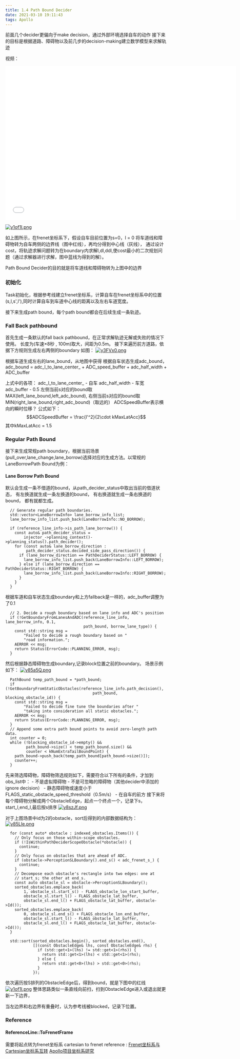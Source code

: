 ```yaml
---
title: 1.4 Path Bound Decider
date: 2021-03-10 19:11:43
tags: Apollo
---
```


前面几个decider更偏向于make decision，通过外部环境选择自车的动作
接下来的目标是根据道路、障碍物以及前几步的decision-making建立数学模型来求解轨迹

视频：
<iframe src="//player.bilibili.com/player.html?aid=289090335&bvid=BV1qf4y1r7o5&cid=292510772&page=1" scrolling="no" border="0" frameborder="no" height="480" width="720" framespacing="0" allowfullscreen="true"> </iframe>


<!-- more -->
[![y1of1I.png](https://s3.ax1x.com/2021/02/04/y1of1I.png)](https://imgchr.com/i/y1of1I)

如上图所示，在frenet坐标系下，假设自车目前位置为s=0，l = 0
将车道线和障碍物转为自车两侧的边界线（图中红线），再均分得到中心线（灰线），
通过设计cost，将轨迹求解问题转为在boundary内求解l,dl,ddl,使cost最小的二次规划问题（通过求解器进行求解，图中蓝线为得到的解）。

Path Bound Decider的目的就是将车道线和障碍物转为上图中的边界

### 初始化
Task初始化，根据参考线建立frenet坐标系，计算自车在frenet坐标系中的位置(s,l,s',l'),同时计算自车到车道中心线的距离以及左右车道宽度。

接下来生成path bound，每个path bound都会在后续生成一条轨迹。
### Fall Back pathbound
首先生成一条默认的fall back pathbound，在正常求解轨迹无解或失败的情况下使用。
长度为(车速×8秒 , 100m)取大，间距为0.5m。
接下来遍历前方道路，依据下方规则生成左右两侧的boundary
如图：
[![y3FVx0.png](https://s3.ax1x.com/2021/02/04/y3FVx0.png)](https://imgchr.com/i/y3FVx0)

根据车道生成左右的lane_bound，从地图中获得
根据自车状态生成adc_bound，adc_bound = adc_l_to_lane_center_ + ADC_speed_buffer + adc_half_width + ADC_buffer

上式中的各项：
adc_l_to_lane_center_ - 自车
adc_half_width - 车宽
adc_buffer - 0.5
左侧当前s对应的bound取MAX(left_lane_bound,left_adc_bound),
右侧当前s对应的bound取MIN(right_lane_bound,right_adc_bound)（取远的）
ADCSpeedBuffer表示横向的瞬时位移？ 公式如下：
$$ADCSpeedBuffer = \frac{l'^2}{2\cdot kMaxLatAcc}$$ 
其中kMaxLatAcc = 1.5


### Regular Path Bound
接下来生成常规path boundary，根据当前场景(pull_over,lane_change,lane_borrow)选择对应的生成方法。以常规的LaneBorrowPath Bound为例：
#### Lane Borrow Path Bound
默认会生成一条不借道的bound，从path_decider_status中取出当前的借道状态，
有左换道就生成一条左换道的bound，
有右换道就生成一条右换道的bound，
都有就都生成。
```
  // Generate regular path boundaries.
  std::vector<LaneBorrowInfo> lane_borrow_info_list;
  lane_borrow_info_list.push_back(LaneBorrowInfo::NO_BORROW);

  if (reference_line_info->is_path_lane_borrow()) {
    const auto& path_decider_status =
        injector_->planning_context()->planning_status().path_decider();
    for (const auto& lane_borrow_direction :
         path_decider_status.decided_side_pass_direction()) {
      if (lane_borrow_direction == PathDeciderStatus::LEFT_BORROW) {
        lane_borrow_info_list.push_back(LaneBorrowInfo::LEFT_BORROW);
      } else if (lane_borrow_direction == PathDeciderStatus::RIGHT_BORROW) {
        lane_borrow_info_list.push_back(LaneBorrowInfo::RIGHT_BORROW);
      }
    }
  }
```
根据车道和自车状态生成boundary和上方fallback是一样的，adc_buffer调整为了0.1
```
  // 2. Decide a rough boundary based on lane info and ADC's position
  if (!GetBoundaryFromLanesAndADC(reference_line_info, lane_borrow_info, 0.1,
                                  path_bound, borrow_lane_type)) {
    const std::string msg =
        "Failed to decide a rough boundary based on "
        "road information.";
    AERROR << msg;
    return Status(ErrorCode::PLANNING_ERROR, msg);
  }
```
然后根据静态障碍物生成boundary,记录block位置之前的boundary。
场景示例如下：
[![y85a5Q.png](https://s3.ax1x.com/2021/02/05/y85a5Q.png)](https://imgchr.com/i/y85a5Q)
```
  PathBound temp_path_bound = *path_bound;
  if (!GetBoundaryFromStaticObstacles(reference_line_info.path_decision(),
                                      path_bound, blocking_obstacle_id)) {
    const std::string msg =
        "Failed to decide fine tune the boundaries after "
        "taking into consideration all static obstacles.";
    AERROR << msg;
    return Status(ErrorCode::PLANNING_ERROR, msg);
  }
  // Append some extra path bound points to avoid zero-length path data.
  int counter = 0;
  while (!blocking_obstacle_id->empty() &&
         path_bound->size() < temp_path_bound.size() &&
         counter < kNumExtraTailBoundPoint) {
    path_bound->push_back(temp_path_bound[path_bound->size()]);
    counter++;
  }
```
先来筛选障碍物，障碍物筛选规则如下，需要符合以下所有的条件，才加到obs_list中：
    - 不是虚拟障碍物
    - 不是可忽略的障碍物（其他decider中添加的ignore decision）
    - 静态障碍物或速度小于FLAGS_static_obstacle_speed_threshold（0.5m/s）
    - 在自车的前方
接下来将每个障碍物分解成两个ObstacleEdge，起点一个终点一个，记录下s，start_l,end_l,最后按s排序
[![y8szJf.png](https://s3.ax1x.com/2021/02/05/y8szJf.png)](https://imgchr.com/i/y8szJf)

对于上图场景中id为2的obstacle，sort后得到的内部数据结构为：
[![y85LIe.png](https://s3.ax1x.com/2021/02/05/y85LIe.png)](https://imgchr.com/i/y85LIe)
```
  for (const auto* obstacle : indexed_obstacles.Items()) {
    // Only focus on those within-scope obstacles.
    if (!IsWithinPathDeciderScopeObstacle(*obstacle)) {
      continue;
    }
    // Only focus on obstacles that are ahead of ADC.
    if (obstacle->PerceptionSLBoundary().end_s() < adc_frenet_s_) {
      continue;
    }
    // Decompose each obstacle's rectangle into two edges: one at
    // start_s; the other at end_s.
    const auto obstacle_sl = obstacle->PerceptionSLBoundary();
    sorted_obstacles.emplace_back(
        1, obstacle_sl.start_s() - FLAGS_obstacle_lon_start_buffer,
        obstacle_sl.start_l() - FLAGS_obstacle_lat_buffer,
        obstacle_sl.end_l() + FLAGS_obstacle_lat_buffer, obstacle->Id());
    sorted_obstacles.emplace_back(
        0, obstacle_sl.end_s() + FLAGS_obstacle_lon_end_buffer,
        obstacle_sl.start_l() - FLAGS_obstacle_lat_buffer,
        obstacle_sl.end_l() + FLAGS_obstacle_lat_buffer, obstacle->Id());
  }
```
```
  std::sort(sorted_obstacles.begin(), sorted_obstacles.end(),
            [](const ObstacleEdge& lhs, const ObstacleEdge& rhs) {
              if (std::get<1>(lhs) != std::get<1>(rhs)) {
                return std::get<1>(lhs) < std::get<1>(rhs);
              } else {
                return std::get<0>(lhs) > std::get<0>(rhs);
              }
            });
```
依次遍历按S排列的ObstacleEdge后，得到bound，就是下图中的红线
[![y1of1I.png](https://s3.ax1x.com/2021/02/04/y1of1I.png)](https://imgchr.com/i/y1of1I)
整体思路类似一条直线向前扫，扫到ObstacleEdge进入或退出就更新一下边界，

当左边界和右边界有重叠时，认为参考线被blocked，记录下位置。




### Reference
#### ReferenceLine::ToFrenetFrame
需要将起点转为frenet坐标系
cartesian to frenet reference :
[Frenet坐标系与Cartesian坐标系互转](https://blog.csdn.net/u013468614/article/details/108748016)
[Apollo项目坐标系研究](https://blog.csdn.net/davidhopper/article/details/79162385) 